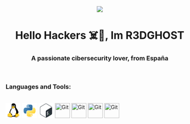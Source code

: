 <div id="header" align="center">
    <img src="https://media1.giphy.com/media/qgQUggAC3Pfv687qPC/giphy.gif?cid=ecf05e47wjee99dtpuu7onz5ynwao9pgwx77r6sjhnnp6yqh&rid=giphy.gif&ct=g" width="200" />
    <h1 align="center">Hello Hackers ☠️👋, Im R3DGHOST</h1>
    <h3 align="center">A passionate cibersecurity lover, from España</h3>
</div>

<div align="left">
    <h3> Languages and Tools:</h3>
    <div>
        <img src="https://raw.githubusercontent.com/devicons/devicon/master/icons/linux/linux-original.svg" title="Git" **alt="Git" width="40" height="40"/>
        <img src="https://github.com/devicons/devicon/blob/master/icons/python/python-original.svg" title="Git" **alt="Git" width="40" height="40"/>
        <img src="https://github.com/devicons/devicon/blob/master/icons/bash/bash-original.svg" title="Git" **alt="Git" width="40" height="40"/>
        <img src="" title="Git" **alt="Git" width="40" height="40"/>
        <img src="" title="Git" **alt="Git" width="40" height="40"/>
        <img src="" title="Git" **alt="Git" width="40" height="40"/>
        <img src="" title="Git" **alt="Git" width="40" height="40"/>
      </div>
</div>
  
        
        
       
        
        
        
        
        
    
